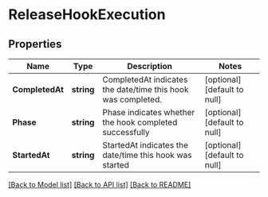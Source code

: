 # ReleaseHookExecution

## Properties
Name | Type | Description | Notes
------------ | ------------- | ------------- | -------------
**CompletedAt** | **string** | CompletedAt indicates the date/time this hook was completed. | [optional] [default to null]
**Phase** | **string** | Phase indicates whether the hook completed successfully | [optional] [default to null]
**StartedAt** | **string** | StartedAt indicates the date/time this hook was started | [optional] [default to null]

[[Back to Model list]](../README.md#documentation-for-models) [[Back to API list]](../README.md#documentation-for-api-endpoints) [[Back to README]](../README.md)


